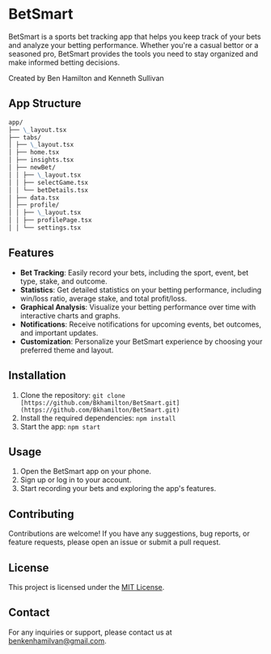 # BetSmart

BetSmart is a sports bet tracking app that helps you keep track of your bets and analyze your betting performance. Whether you're a casual bettor or a seasoned pro, BetSmart provides the tools you need to stay organized and make informed betting decisions.

Created by Ben Hamilton and Kenneth Sullivan

## App Structure

```markdown
app/
├── \_layout.tsx
├── tabs/
│ ├── \_layout.tsx
│ ├── home.tsx
│ ├── insights.tsx
│ ├── newBet/
│ │ ├── \_layout.tsx
│ │ ├── selectGame.tsx
│ │ └── betDetails.tsx
│ ├── data.tsx
│ ├── profile/
│ │ ├── \_layout.tsx
│ │ ├── profilePage.tsx
│ │ └── settings.tsx
```

## Features

- **Bet Tracking**: Easily record your bets, including the sport, event, bet type, stake, and outcome.
- **Statistics**: Get detailed statistics on your betting performance, including win/loss ratio, average stake, and total profit/loss.
- **Graphical Analysis**: Visualize your betting performance over time with interactive charts and graphs.
- **Notifications**: Receive notifications for upcoming events, bet outcomes, and important updates.
- **Customization**: Personalize your BetSmart experience by choosing your preferred theme and layout.

## Installation

1. Clone the repository: `git clone [https://github.com/Bkhamilton/BetSmart.git](https://github.com/Bkhamilton/BetSmart.git)`
2. Install the required dependencies: `npm install`
3. Start the app: `npm start`

## Usage

1. Open the BetSmart app on your phone.
2. Sign up or log in to your account.
3. Start recording your bets and exploring the app's features.

## Contributing

Contributions are welcome! If you have any suggestions, bug reports, or feature requests, please open an issue or submit a pull request.

## License

This project is licensed under the [MIT License](LICENSE).

## Contact

For any inquiries or support, please contact us at benkenhamilvan@gmail.com.
